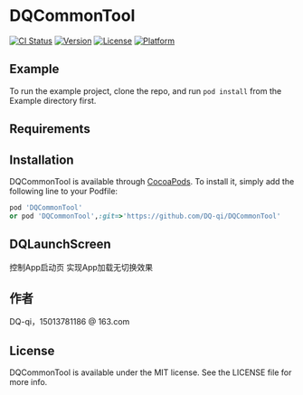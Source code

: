 # DQCommonTool

[![CI Status](https://img.shields.io/travis/DQ-qi/DQCommonTool.svg?style=flat)](https://travis-ci.org/DQ-qi/DQCommonTool)
[![Version](https://img.shields.io/cocoapods/v/DQCommonTool.svg?style=flat)](https://cocoapods.org/pods/DQCommonTool)
[![License](https://img.shields.io/cocoapods/l/DQCommonTool.svg?style=flat)](https://cocoapods.org/pods/DQCommonTool)
[![Platform](https://img.shields.io/cocoapods/p/DQCommonTool.svg?style=flat)](https://cocoapods.org/pods/DQCommonTool)

## Example

To run the example project, clone the repo, and run `pod install` from the Example directory first.

## Requirements

## Installation

DQCommonTool is available through [CocoaPods](https://cocoapods.org). To install
it, simply add the following line to your Podfile:

```ruby
pod 'DQCommonTool'
or pod 'DQCommonTool',:git=>'https://github.com/DQ-qi/DQCommonTool'
```
## DQLaunchScreen 
控制App启动页 实现App加载无切换效果

## 作者
DQ-qi，15013781186 @ 163.com

## License

DQCommonTool is available under the MIT license. See the LICENSE file for more info.

